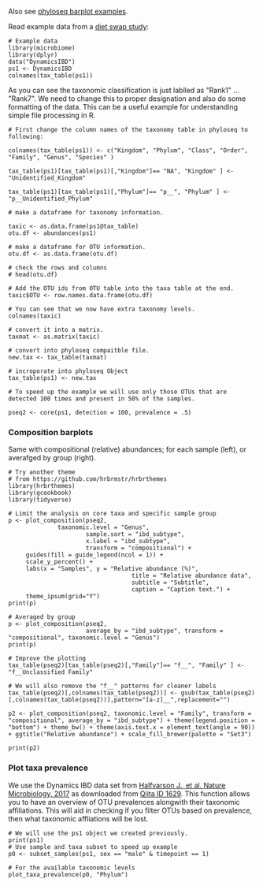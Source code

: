 <!--
  %\VignetteEngine{knitr::rmarkdown}
  %\VignetteIndexEntry{microbiome tutorial - composition}
  %\usepackage[utf8]{inputenc}
  %\VignetteEncoding{UTF-8}  
-->

Also see [phyloseq barplot
examples](http://joey711.github.io/phyloseq/plot_bar-examples.html).

Read example data from a [diet swap
study](http://dx.doi.org/10.1038/ncomms7342):

    # Example data
    library(microbiome)
    library(dplyr)
    data("DynamicsIBD")
    ps1 <- DynamicsIBD
    colnames(tax_table(ps1))

As you can see the taxonomic classification is just lablled as "Rank1"
... "Rank7". We need to change this to proper designation and also do
some formatting of the data. This can be a useful example for
understanding simple file processing in R.

    # First change the column names of the taxonomy table in phyloseq to following:

    colnames(tax_table(ps1)) <- c("Kingdom", "Phylum", "Class", "Order", "Family", "Genus", "Species" )

    tax_table(ps1)[tax_table(ps1)[,"Kingdom"]== "NA", "Kingdom" ] <- "Unidentified_Kingdom"

    tax_table(ps1)[tax_table(ps1)[,"Phylum"]== "p__", "Phylum" ] <- "p__Unidentified_Phylum"

    # make a dataframe for taxonomy information.

    taxic <- as.data.frame(ps1@tax_table) 
    otu.df <- abundances(ps1)

    # make a dataframe for OTU information.
    otu.df <- as.data.frame(otu.df)

    # check the rows and columns
    # head(otu.df) 

    # Add the OTU ids from OTU table into the taxa table at the end.
    taxic$OTU <- row.names.data.frame(otu.df) 

    # You can see that we now have extra taxonomy levels.
    colnames(taxic)

    # convert it into a matrix.
    taxmat <- as.matrix(taxic)

    # convert into phyloseq compaitble file.
    new.tax <- tax_table(taxmat)  

    # incroporate into phyloseq Object
    tax_table(ps1) <- new.tax 

    # To speed up the example we will use only those OTUs that are detected 100 times and present in 50% of the samples.

    pseq2 <- core(ps1, detection = 100, prevalence = .5)

### Composition barplots

Same with compositional (relative) abundances; for each sample (left),
or averafged by group (right).

    # Try another theme
    # from https://github.com/hrbrmstr/hrbrthemes
    library(hrbrthemes)
    library(gcookbook)
    library(tidyverse)

    # Limit the analysis on core taxa and specific sample group
    p <- plot_composition(pseq2,
                  taxonomic.level = "Genus",
                          sample.sort = "ibd_subtype",
                          x.label = "ibd_subtype",
                          transform = "compositional") +
         guides(fill = guide_legend(ncol = 1)) +
         scale_y_percent() +
         labs(x = "Samples", y = "Relative abundance (%)",
                                       title = "Relative abundance data",
                                       subtitle = "Subtitle",
                                       caption = "Caption text.") + 
         theme_ipsum(grid="Y")
    print(p)  

    # Averaged by group
    p <- plot_composition(pseq2,
                          average_by = "ibd_subtype", transform = "compositional", taxonomic.level = "Genus")
    print(p)

    # Improve the plotting
    tax_table(pseq2)[tax_table(pseq2)[,"Family"]== "f__", "Family" ] <- "f__Unclassified Family"

    # We will also remove the "f__" patterns for cleaner labels
    tax_table(pseq2)[,colnames(tax_table(pseq2))] <- gsub(tax_table(pseq2)[,colnames(tax_table(pseq2))],pattern="[a-z]__",replacement="")

    p2 <- plot_composition(pseq2, taxonomic.level = "Family", transform = "compositional", average_by = "ibd_subtype") + theme(legend.position = "bottom") + theme_bw() + theme(axis.text.x = element_text(angle = 90)) + ggtitle("Relative abundance") + scale_fill_brewer(palette = "Set3")

    print(p2)

### Plot taxa prevalence

We use the Dynamics IBD data set from [Halfvarson J., et al. Nature
Microbiology, 2017](http://www.nature.com/articles/nmicrobiol20174) as
downloaded from [Qiita ID
1629](https://qiita.ucsd.edu/study/description/1629). This function
allows you to have an overview of OTU prevalences alongwith their
taxonomic affiliations. This will aid in checking if you filter OTUs
based on prevalence, then what taxonomic affliations will be lost.

    # We will use the ps1 object we created previously.
    print(ps1)
    # Use sample and taxa subset to speed up example
    p0 <- subset_samples(ps1, sex == "male" & timepoint == 1)

    # For the available taxonomic levels
    plot_taxa_prevalence(p0, "Phylum")
